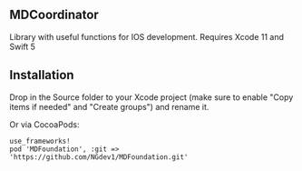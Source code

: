 ## MDCoordinator
Library with useful functions for IOS development.
Requires Xcode 11 and Swift 5

## Installation
Drop in the Source folder to your Xcode project (make sure to enable "Copy items if needed" and "Create groups") and rename it.

Or via CocoaPods:
```
use_frameworks!
pod 'MDFoundation', :git => 'https://github.com/NGdev1/MDFoundation.git'
```
